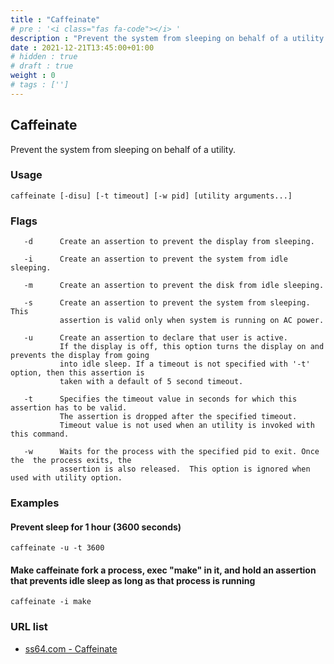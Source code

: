 ```yaml
---
title : "Caffeinate"
# pre : '<i class="fas fa-code"></i> '
description : "Prevent the system from sleeping on behalf of a utility."
date : 2021-12-21T13:45:00+01:00
# hidden : true
# draft : true
weight : 0
# tags : ['']
---
```


## Caffeinate

Prevent the system from sleeping on behalf of a utility.

### Usage

```plain
caffeinate [-disu] [-t timeout] [-w pid] [utility arguments...]
```

### Flags

```plain
   -d      Create an assertion to prevent the display from sleeping.

   -i      Create an assertion to prevent the system from idle sleeping.

   -m      Create an assertion to prevent the disk from idle sleeping.

   -s      Create an assertion to prevent the system from sleeping. This
           assertion is valid only when system is running on AC power.

   -u      Create an assertion to declare that user is active.
           If the display is off, this option turns the display on and prevents the display from going
           into idle sleep. If a timeout is not specified with '-t' option, then this assertion is
           taken with a default of 5 second timeout.

   -t      Specifies the timeout value in seconds for which this assertion has to be valid.
           The assertion is dropped after the specified timeout.
           Timeout value is not used when an utility is invoked with this command.

   -w      Waits for the process with the specified pid to exit. Once the  the process exits, the
           assertion is also released.  This option is ignored when used with utility option.
```

### Examples

#### Prevent sleep for 1 hour (3600 seconds)

```plain
caffeinate -u -t 3600
```

#### Make caffeinate fork a process, exec "make" in it, and hold an assertion that prevents idle sleep as long as that process is running

```plain
caffeinate -i make
```

### URL list

* [ss64.com - Caffeinate](https://ss64.com/osx/caffeinate.html)
